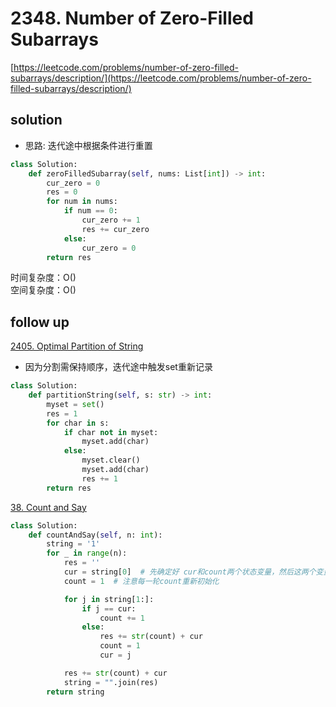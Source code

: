 # 2348. Number of Zero-Filled Subarrays

[https://leetcode.com/problems/number-of-zero-filled-subarrays/description/](https://leetcode.com/problems/number-of-zero-filled-subarrays/description/)

## solution

- 思路: 迭代途中根据条件进行重置

```python
class Solution:
    def zeroFilledSubarray(self, nums: List[int]) -> int:
        cur_zero = 0
        res = 0
        for num in nums:
            if num == 0:
                cur_zero += 1
                res += cur_zero
            else:
                cur_zero = 0
        return res
```

时间复杂度：O() <br>
空间复杂度：O()

## follow up

[2405. Optimal Partition of String](https://leetcode.com/problems/optimal-partition-of-string/description/)

- 因为分割需保持顺序，迭代途中触发set重新记录

```python
class Solution:
    def partitionString(self, s: str) -> int:
        myset = set()
        res = 1
        for char in s:
            if char not in myset:
                myset.add(char)
            else:
                myset.clear()
                myset.add(char)
                res += 1
        return res
```

[38. Count and Say](https://leetcode.com/problems/count-and-say/)

```python
class Solution:
    def countAndSay(self, n: int):
        string = '1'
        for _ in range(n):
            res = ''
            cur = string[0]  # 先确定好 cur和count两个状态变量，然后这两个变量如何在迭代中变化
            count = 1  # 注意每一轮count重新初始化

            for j in string[1:]:
                if j == cur:
                    count += 1
                else:
                    res += str(count) + cur
                    count = 1
                    cur = j

            res += str(count) + cur
            string = "".join(res)
        return string
```
